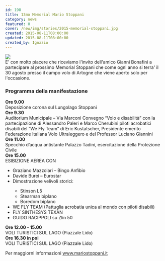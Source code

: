 ```yaml
---
id: 198
title: 13mo Memorial Mario Stoppani
category: news
featured: 0
cover: /new/img/stories/2015-memorial-stoppani.jpg
created: 2015-08-11T08:00:00
updated: 2015-08-11T08:00:00
created_by: Ignazio
---
```


<div class="flex flex-col sm:flex-row">
    <div class="flex-1"><img class="w-[300px]" src="/new/img/stories/2015-memorial-stoppani.jpg"/></div>
    <div class="flex-1 pt-3">E' con molto piacere che riceviamo l'invito dell'amico Gianni Bonafini a partecipare al prossimo Memorial Stoppani che come ogni anno si terra' il 30 agosto presso il campo volo di Artogne che viene aperto solo per l'occasione.</div>
</div>

<div class="flex flex-col sm:flex-row mb-4">
    <div class="flex-1 ">
        <h3>Programma della manifestazione</h3>
        <div class="grid grid-cols-[auto,1fr]">
            <div class="m-1"><strong>Ore 9.00</strong></div>
            <div class="m-1">Deposizione corona sul Lungolago Stoppani</div>
            <div class="m-1"><strong>Ore 9.30</strong></div>
            <div class="m-1">Auditorium Municipale – Via Marconi Convegno “Volo e disabilità” con la partecipazione di Alessandro Paleri e Marco Cherubini piloti acrobatici disabili del “We Fly Team” di Eric Kustatscher, Presidente emerito Federazione Italiana Volo Ultraleggero e del Professor Luciano Giannini</div>
            <div class="m-1"><strong>Ore 11.00</strong></div>
            <div class="m-1">Specchio d’acqua antistante Palazzo Tadini, esercitazione della Protezione Civile</div>
            <div class="m-1"><strong>Ore 15.00</strong></div>
            <div class="m-1">ESIBIZIONE AEREA CON
                <ul>
                    <li class="my-1">Graziano Mazzolari – Bingo Anfibio</li>
                    <li class="my-1">Davide Burei – Eurostar</li>
                    <li class="my-1">Dimostrazione velivoli storici:</li>
                    <ul class="m-0 p-0 ml-4">
                        <li class="my-1">Stinson L5</li>
                        <li class="my-1">Stearman biplano</li>
                        <li class="my-1">Boredom biplano</li>
                    </ul>
                    <li class="my-1">WE FLY TEAM (Pattuglia acrobatia unica al mondo con piloti disabili)</li>
                    <li class="my-1">FLY SINTHESYS TEXAN</li>
                    <li class="my-1">GUIDO RACIPPOLI su Zlin 50</li>
                </ul>
            </div>
            <div class="m-1"><strong>Ore 12.00 - 15.00</strong></div>
            <div class="m-1">VOLI TURISTICI SUL LAGO (Piazzale Lido)</div>
            <div class="m-1"><strong>Ore 16.30 in poi</strong></div>
            <div class="m-1">VOLI TURISTICI SUL LAGO (Piazzale Lido)</div>
        </div>
    </div>
</div>

Per maggiorni informazioni <a href="http://www.mariostoppani.it/" style="line-height: 16px;" target="_blank">www.mariostoppani.it</a>
